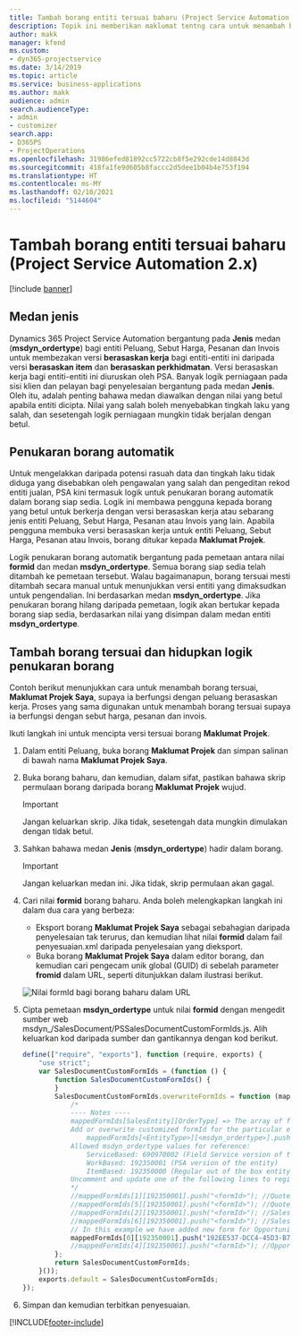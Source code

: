 ```yaml
---
title: Tambah borang entiti tersuai baharu (Project Service Automation 2.x)
description: Topik ini memberikan maklumat tentng cara untuk menambah borang entiti tersuai untuk peluang, sebut harga, pesanan atau invois dalam Dynamics 365 Project Service Automation 2.x.
author: makk
manager: kfend
ms.custom:
- dyn365-projectservice
ms.date: 3/14/2019
ms.topic: article
ms.service: business-applications
ms.author: makk
audience: admin
search.audienceType:
- admin
- customizer
search.app:
- D365PS
- ProjectOperations
ms.openlocfilehash: 31986efed81892cc5722cb8f5e292cde14d8843d
ms.sourcegitcommit: 418fa1fe9d605b8faccc2d5dee1b04b4e753f194
ms.translationtype: HT
ms.contentlocale: ms-MY
ms.lasthandoff: 02/10/2021
ms.locfileid: "5144604"
---
```

# <a name="add-new-custom-entity-forms-project-service-automation-2x"></a>Tambah borang entiti tersuai baharu (Project Service Automation 2.x)

[!include [banner](../../includes/psa-now-project-operations.md)]

## <a name="type-field"></a>Medan jenis 

Dynamics 365 Project Service Automation bergantung pada **Jenis** medan (**msdyn\_ordertype**) bagi entiti Peluang, Sebut Harga, Pesanan dan Invois untuk membezakan versi **berasaskan kerja** bagi entiti-entiti ini daripada versi **berasaskan item** dan **berasaskan perkhidmatan**. Versi berasaskan kerja bagi entiti-entiti ini diuruskan oleh PSA. Banyak logik perniagaan pada sisi klien dan pelayan bagi penyelesaian bergantung pada medan **Jenis**. Oleh itu, adalah penting bahawa medan diawalkan dengan nilai yang betul apabila entiti dicipta. Nilai yang salah boleh menyebabkan tingkah laku yang salah, dan sesetengah logik perniagaan mungkin tidak berjalan dengan betul.

## <a name="automatic-form-switching"></a>Penukaran borang automatik

Untuk mengelakkan daripada potensi rasuah data dan tingkah laku tidak diduga yang disebabkan oleh pengawalan yang salah dan pengeditan rekod entiti jualan, PSA kini termasuk logik untuk penukaran borang automatik dalam borang siap sedia. Logik ini membawa pengguna kepada borang yang betul untuk berkerja dengan versi berasaskan kerja atau sebarang jenis entiti Peluang, Sebut Harga, Pesanan atau Invois yang lain. Apabila pengguna membuka versi berasaskan kerja untuk entiti Peluang, Sebut Harga, Pesanan atau Invois, borang ditukar kepada **Maklumat Projek**.

Logik penukaran borang automatik bergantung pada pemetaan antara nilai **formid** dan medan **msdyn\_ordertype**. Semua borang siap sedia telah ditambah ke pemetaan tersebut. Walau bagaimanapun, borang tersuai mesti ditambah secara manual untuk menunjukkan versi entiti yang dimaksudkan untuk pengendalian. Ini berdasarkan medan **msdyn\_ordertype**. Jika penukaran borang hilang daripada pemetaan, logik akan bertukar kepada borang siap sedia, berdasarkan nilai yang disimpan dalam medan entiti **msdyn\_ordertype**.

## <a name="add-custom-forms-and-turn-on-the-form-switching-logic"></a>Tambah borang tersuai dan hidupkan logik penukaran borang

Contoh berikut menunjukkan cara untuk menambah borang tersuai, **Maklumat Projek Saya**, supaya ia berfungsi dengan peluang berasaskan kerja. Proses yang sama digunakan untuk menambah borang tersuai supaya ia berfungsi dengan sebut harga, pesanan dan invois.

Ikuti langkah ini untuk mencipta versi tersuai borang **Maklumat Projek**.

1. Dalam entiti Peluang, buka borang **Maklumat Projek** dan simpan salinan di bawah nama **Maklumat Projek Saya**.
2. Buka borang baharu, dan kemudian, dalam sifat, pastikan bahawa skrip permulaan borang daripada borang **Maklumat Projek** wujud. 

    > [!IMPORTANT]
    > Jangan keluarkan skrip. Jika tidak, sesetengah data mungkin dimulakan dengan tidak betul.

3. Sahkan bahawa medan **Jenis** (**msdyn\_ordertype**) hadir dalam borang. 

    > [!IMPORTANT]
    > Jangan keluarkan medan ini. Jika tidak, skrip permulaan akan gagal.

4. Cari nilai **formid** borang baharu. Anda boleh melengkapkan langkah ini dalam dua cara yang berbeza:

    - Eksport borang **Maklumat Projek Saya** sebagai sebahagian daripada penyelesaian tak terurus, dan kemudian lihat nilai **formid** dalam fail penyesuaian.xml daripada penyelesaian yang dieksport.
    - Buka borang **Maklumat Projek Saya** dalam editor borang, dan kemudian cari pengecam unik global (GUID) di sebelah parameter **fromid** dalam URL, seperti ditunjukkan dalam ilustrasi berikut.

    ![Nilai formId bagi borang baharu dalam URL](media/how-to-add-custom-forms-in-v2.0.png)

5. Cipta pemetaan **msdyn\_ordertype** untuk nilai **formid** dengan mengedit sumber web msdyn\_/SalesDocument/PSSalesDocumentCustomFormIds.js. Alih keluarkan kod daripada sumber dan gantikannya dengan kod berikut.

    ```javascript
    define(["require", "exports"], function (require, exports) {
        "use strict";
        var SalesDocumentCustomFormIds = (function () {
            function SalesDocumentCustomFormIds() {
            }
            SalesDocumentCustomFormIds.overwriteFormIds = function (mappedFormIds) {
                /*
                ---- Notes ----
                mappedFormIds[SalesEntity][OrderType] => The array of forms IDs that support particular entity and order type
                Add or overwrite customized formId for the particular entity and order type by calling:
                    mappedFormIds[<EntityType>][<msdyn_ordertype>].push("<formId>");
                Allowed msdyn_ordertype values for reference:
                    ServiceBased: 690970002 (Field Service version of the entity)
                    WorkBased: 192350001 (PSA version of the entity)
                    ItemBased: 192350000 (Regular out of the box entity)
                Uncomment and update one of the following lines to register custom PSA form for required entity:
                */      
                //mappedFormIds[1][192350001].push("<formId>"); //Quote
                //mappedFormIds[5][192350001].push("<formId>"); //Quote Line
                //mappedFormIds[2][192350001].push("<formId>"); //Sales Order
                //mappedFormIds[6][192350001].push("<formId>"); //Sales Order Line
                // In this example we have added new form for Opportunity
                mappedFormIds[0][192350001].push("192EE537-DCC4-45D3-B7AF-EA694B9113D2"); //Opportunity
                //mappedFormIds[4][192350001].push("<formId>"); //Opportunity Line
            };
            return SalesDocumentCustomFormIds;
        }());
        exports.default = SalesDocumentCustomFormIds;
    });
    ```

6. Simpan dan kemudian terbitkan penyesuaian.


[!INCLUDE[footer-include](../../includes/footer-banner.md)]